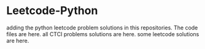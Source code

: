 # Leetcode-Python
adding the python leetcode problem solutions in this repositories. 
The code files are here.
all CTCI problems solutions are here.
some leetcode solutions are here.































































































































































































































































































































































































































































































































































































































































































































